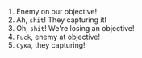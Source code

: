 1. Enemy on our objective!
2. Ah, `shit`! They capturing it!
3. Oh, `shit`! We're losing an objective!
4. `Fuck`, enemy at objective!
5. `Сука`, they capturing!